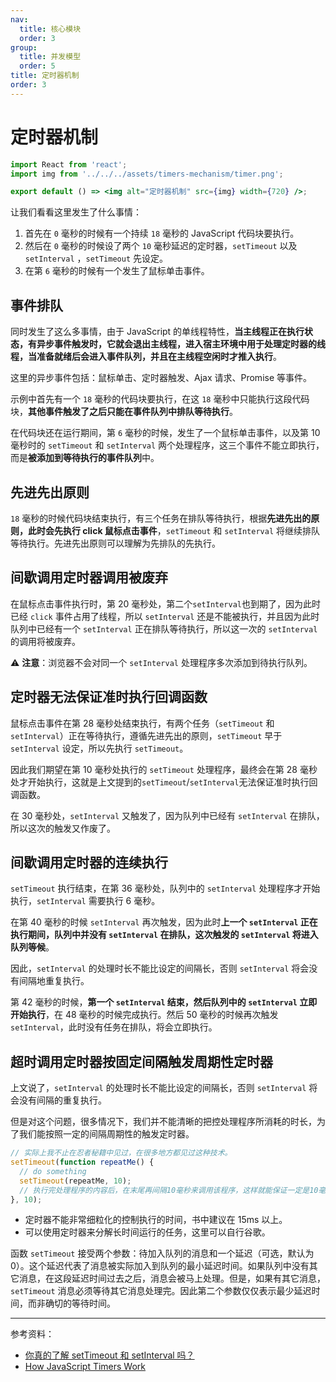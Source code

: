 ```yaml
---
nav:
  title: 核心模块
  order: 3
group:
  title: 并发模型
  order: 5
title: 定时器机制
order: 3
---
```


# 定时器机制

```jsx | inline
import React from 'react';
import img from '../../../assets/timers-mechanism/timer.png';

export default () => <img alt="定时器机制" src={img} width={720} />;
```

让我们看看这里发生了什么事情：

1. 首先在 `0` 毫秒的时候有一个持续 `18` 毫秒的 JavaScript 代码块要执行。
2. 然后在 `0` 毫秒的时候设了两个 `10` 毫秒延迟的定时器，`setTimeout` 以及 `setInterval` ，`setTimeout` 先设定。
3. 在第 `6` 毫秒的时候有一个发生了鼠标单击事件。

## 事件排队

同时发生了这么多事情，由于 JavaScript 的单线程特性，**当主线程正在执行状态，有异步事件触发时，它就会退出主线程，进入宿主环境中用于处理定时器的线程，当准备就绪后会进入事件队列，并且在主线程空闲时才推入执行**。

这里的异步事件包括：鼠标单击、定时器触发、Ajax 请求、Promise 等事件。

示例中首先有一个 `18` 毫秒的代码块要执行，在这 `18` 毫秒中只能执行这段代码块，**其他事件触发了之后只能在事件队列中排队等待执行**。

在代码块还在运行期间，第 `6` 毫秒的时候，发生了一个鼠标单击事件，以及第 10 毫秒时的 `setTimeout` 和 `setInterval` 两个处理程序，这三个事件不能立即执行，而是**被添加到等待执行的事件队列**中。

## 先进先出原则

`18` 毫秒的时候代码块结束执行，有三个任务在排队等待执行，根据**先进先出的原则，此时会先执行 click 鼠标点击事件**，`setTimeout` 和 `setInterval` 将继续排队等待执行。先进先出原则可以理解为先排队的先执行。

## 间歇调用定时器调用被废弃

在鼠标点击事件执行时，第 20 毫秒处，第二个`setInterval`也到期了，因为此时已经 `click` 事件占用了线程，所以 `setInterval` 还是不能被执行，并且因为此时队列中已经有一个 `setInterval` 正在排队等待执行，所以这一次的 `setInterval` 的调用将被废弃。

⚠️ **注意**：浏览器不会对同一个 `setInterval` 处理程序多次添加到待执行队列。

## 定时器无法保证准时执行回调函数

鼠标点击事件在第 28 毫秒处结束执行，有两个任务（`setTimeout` 和 `setInterval`）正在等待执行，遵循先进先出的原则，`setTimeout` 早于 `setInterval` 设定，所以先执行 `setTimeout`。

因此我们期望在第 10 毫秒处执行的 `setTimeout` 处理程序，最终会在第 28 毫秒处才开始执行，这就是上文提到的`setTimeout`/`setInterval`无法保证准时执行回调函数。

在 30 毫秒处，`setInterval` 又触发了，因为队列中已经有 `setInterval` 在排队，所以这次的触发又作废了。

## 间歇调用定时器的连续执行

`setTimeout` 执行结束，在第 36 毫秒处，队列中的 `setInterval` 处理程序才开始执行，`setInterval` 需要执行 6 毫秒。

在第 40 毫秒的时候 `setInterval` 再次触发，因为此时**上一个 `setInterval` 正在执行期间，队列中并没有 `setInterval` 在排队，这次触发的 `setInterval` 将进入队列等候**。

因此，`setInterval` 的处理时长不能比设定的间隔长，否则 `setInterval` 将会没有间隔地重复执行。

第 42 毫秒的时候，**第一个 `setInterval` 结束，然后队列中的 `setInterval` 立即开始执行**，在 48 毫秒的时候完成执行。然后 50 毫秒的时候再次触发 `setInterval`，此时没有任务在排队，将会立即执行。

## 超时调用定时器按固定间隔触发周期性定时器

上文说了，`setInterval` 的处理时长不能比设定的间隔长，否则 `setInterval` 将会没有间隔的重复执行。

但是对这个问题，很多情况下，我们并不能清晰的把控处理程序所消耗的时长，为了我们能按照一定的间隔周期性的触发定时器。

```js
// 实际上我不止在忍者秘籍中见过，在很多地方都见过这种技术。
setTimeout(function repeatMe() {
  // do something
  setTimeout(repeatMe, 10);
  // 执行完处理程序的内容后，在末尾再间隔10毫秒来调用该程序，这样就能保证一定是10毫秒的周期调用
}, 10);
```

- 定时器不能非常细粒化的控制执行的时间，书中建议在 15ms 以上。
- 可以使用定时器来分解长时间运行的任务，这里可以自行谷歌。

函数 `setTimeout` 接受两个参数：待加入队列的消息和一个延迟（可选，默认为 0）。这个延迟代表了消息被实际加入到队列的最小延迟时间。如果队列中没有其它消息，在这段延迟时间过去之后，消息会被马上处理。但是，如果有其它消息，`setTimeout` 消息必须等待其它消息处理完。因此第二个参数仅仅表示最少延迟时间，而非确切的等待时间。

---

参考资料：

- [你真的了解 setTimeout 和 setInterval 吗？](http://qingbob.com/difference-between-settimeout-setinterval/)
- [How JavaScript Timers Work](https://johnresig.com/blog/how-javascript-timers-work/)
